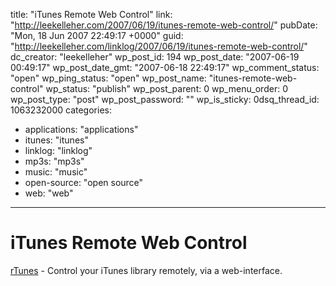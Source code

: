 title: "iTunes Remote Web Control"
link: "http://leekelleher.com/2007/06/19/itunes-remote-web-control/"
pubDate: "Mon, 18 Jun 2007 22:49:17 +0000"
guid: "http://leekelleher.com/linklog/2007/06/19/itunes-remote-web-control/"
dc_creator: "leekelleher"
wp_post_id: 194
wp_post_date: "2007-06-19 00:49:17"
wp_post_date_gmt: "2007-06-18 22:49:17"
wp_comment_status: "open"
wp_ping_status: "open"
wp_post_name: "itunes-remote-web-control"
wp_status: "publish"
wp_post_parent: 0
wp_menu_order: 0
wp_post_type: "post"
wp_post_password: ""
wp_is_sticky: 0dsq_thread_id: 1063232000
categories:
  - applications: "applications"
  - itunes: "itunes"
  - linklog: "linklog"
  - mp3s: "mp3s"
  - music: "music"
  - open-source: "open source"
  - web: "web"

---

# iTunes Remote Web Control

<a href="http://www.softwaresamurai.com/agwego/rtunes/">rTunes</a> - Control your iTunes library remotely, via a web-interface.